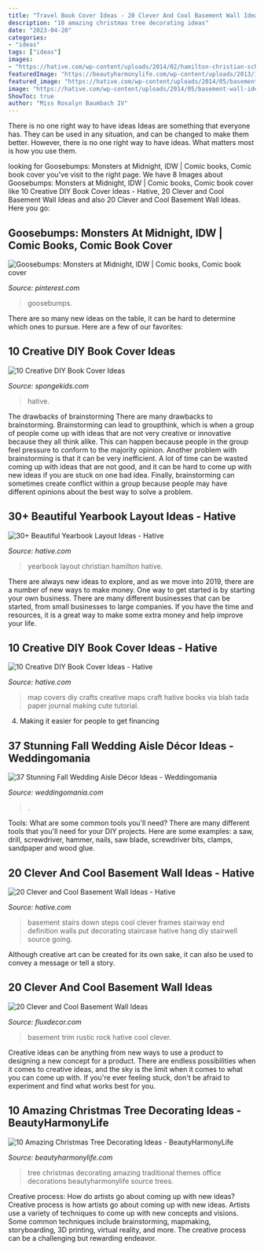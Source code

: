 ```yaml
---
title: "Travel Book Cover Ideas - 20 Clever And Cool Basement Wall Ideas"
description: "10 amazing christmas tree decorating ideas"
date: "2023-04-20"
categories:
- "ideas"
tags: ["ideas"]
images:
- "https://hative.com/wp-content/uploads/2014/02/hamilton-christian-school-yearbook-15.jpg"
featuredImage: "https://beautyharmonylife.com/wp-content/uploads/2013/11/traditional-.jpg"
featured_image: "https://hative.com/wp-content/uploads/2014/05/basement-wall-ideas/6-photo-wall-basement.jpg"
image: "https://hative.com/wp-content/uploads/2014/05/basement-wall-ideas/6-photo-wall-basement.jpg"
ShowToc: true
author: "Miss Rosalyn Baumbach IV"
---
```



There is no one right way to have ideas
Ideas are something that everyone has. They can be used in any situation, and can be changed to make them better. However, there is no one right way to have ideas. What matters most is how you use them.

	

		
looking for Goosebumps: Monsters at Midnight, IDW | Comic books, Comic book cover you've visit to the right page. We have 8 Images about Goosebumps: Monsters at Midnight, IDW | Comic books, Comic book cover like 10 Creative DIY Book Cover Ideas - Hative, 20 Clever and Cool Basement Wall Ideas and also 20 Clever and Cool Basement Wall Ideas. Here you go:
		
    
## Goosebumps: Monsters At Midnight, IDW | Comic Books, Comic Book Cover

<img loading=lazy src="https://i.pinimg.com/736x/28/95/e6/2895e639c80a4eba86c50de8caccf107.jpg" onerror="this.onerror=null;this.src='https://tse3.mm.bing.net/th?id=OIP.JEGtrCCPvx4bHrTAcy024wHaNK&amp;pid=15.1';" alt="Goosebumps: Monsters at Midnight, IDW | Comic books, Comic book cover">

_Source: pinterest.com_

>goosebumps. 

	

There are so many new ideas on the table, it can be hard to determine which ones to pursue. Here are a few of our favorites: 

    
## 10 Creative DIY Book Cover Ideas

<img loading=lazy src="https://spongekids.com/wp-content/uploads/2015/09/1-fabric-book-cover.jpg" onerror="this.onerror=null;this.src='https://tse1.mm.bing.net/th?id=OIP.KZDOxBZwbBBHNdekzlFSOQHaK4&amp;pid=15.1';" alt="10 Creative DIY Book Cover Ideas">

_Source: spongekids.com_

>hative. 

	

The drawbacks of brainstorming
There are many drawbacks to brainstorming. Brainstorming can lead to groupthink, which is when a group of people come up with ideas that are not very creative or innovative because they all think alike. This can happen because people in the group feel pressure to conform to the majority opinion. Another problem with brainstorming is that it can be very inefficient. A lot of time can be wasted coming up with ideas that are not good, and it can be hard to come up with new ideas if you are stuck on one bad idea. Finally, brainstorming can sometimes create conflict within a group because people may have different opinions about the best way to solve a problem.

    
## 30+ Beautiful Yearbook Layout Ideas - Hative

<img loading=lazy src="https://hative.com/wp-content/uploads/2014/02/hamilton-christian-school-yearbook-15.jpg" onerror="this.onerror=null;this.src='https://tse3.mm.bing.net/th?id=OIP.CEaVeCKPb11e1j7IXrSHMAHaKe&amp;pid=15.1';" alt="30+ Beautiful Yearbook Layout Ideas - Hative">

_Source: hative.com_

>yearbook layout christian hamilton hative. 

	

There are always new ideas to explore, and as we move into 2019, there are a number of new ways to make money. One way to get started is by starting your own business. There are many different businesses that can be started, from small businesses to large companies. If you have the time and resources, it is a great way to make some extra money and help improve your life.

    
## 10 Creative DIY Book Cover Ideas - Hative

<img loading=lazy src="https://hative.com/wp-content/uploads/2014/09/diy-book-cover-ideas/10-map-covers.jpg" onerror="this.onerror=null;this.src='https://tse2.mm.bing.net/th?id=OIP.-rTiqnHESYghAtHHIh685QHaGg&amp;pid=15.1';" alt="10 Creative DIY Book Cover Ideas - Hative">

_Source: hative.com_

>map covers diy crafts creative maps craft hative books via blah tada paper journal making cute tutorial. 

	

4. Making it easier for people to get financing 

    
## 37 Stunning Fall Wedding Aisle Décor Ideas - Weddingomania

<img loading=lazy src="https://i.weddingomania.com/stunning-fall-wedding-aisle-decor-ideas-26-500x751.jpg" onerror="this.onerror=null;this.src='https://tse1.mm.bing.net/th?id=OIP.1ftnZLMccAZ813TgG0Cx3AHaLH&amp;pid=15.1';" alt="37 Stunning Fall Wedding Aisle Décor Ideas - Weddingomania">

_Source: weddingomania.com_

>. 

	

Tools: What are some common tools you'll need?
There are many different tools that you'll need for your DIY projects. Here are some examples: a saw, drill, screwdriver, hammer, nails, saw blade, screwdriver bits, clamps, sandpaper and wood glue.

    
## 20 Clever And Cool Basement Wall Ideas - Hative

<img loading=lazy src="https://hative.com/wp-content/uploads/2014/05/basement-wall-ideas/6-photo-wall-basement.jpg" onerror="this.onerror=null;this.src='https://tse4.mm.bing.net/th?id=OIP.ROvQT7L-4lhNAQJN3L0IpQHaLh&amp;pid=15.1';" alt="20 Clever and Cool Basement Wall Ideas - Hative">

_Source: hative.com_

>basement stairs down steps cool clever frames stairway end definition walls put decorating staircase hative hang diy stairwell source going. 

	

Although creative art can be created for its own sake, it can also be used to convey a message or tell a story.

    
## 20 Clever And Cool Basement Wall Ideas

<img loading=lazy src="https://fluxdecor.com/wp-content/uploads/2014/05/basement-wall-ideas/3-white-trim-rustic-rock.jpg" onerror="this.onerror=null;this.src='https://tse4.mm.bing.net/th?id=OIP.mgPytRNMrwiPv3FiVeEXSAHaFj&amp;pid=15.1';" alt="20 Clever and Cool Basement Wall Ideas">

_Source: fluxdecor.com_

>basement trim rustic rock hative cool clever. 

	

Creative ideas can be anything from new ways to use a product to designing a new concept for a product. There are endless possibilities when it comes to creative ideas, and the sky is the limit when it comes to what you can come up with. If you're ever feeling stuck, don't be afraid to experiment and find what works best for you.

    
## 10 Amazing Christmas Tree Decorating Ideas - BeautyHarmonyLife

<img loading=lazy src="https://beautyharmonylife.com/wp-content/uploads/2013/11/traditional-.jpg" onerror="this.onerror=null;this.src='https://tse2.mm.bing.net/th?id=OIP.UJEixgty-ME6V9j55zSqYgAAAA&amp;pid=15.1';" alt="10 Amazing Christmas Tree Decorating Ideas - BeautyHarmonyLife">

_Source: beautyharmonylife.com_

>tree christmas decorating amazing traditional themes office decorations beautyharmonylife source trees. 

	

Creative process: How do artists go about coming up with new ideas?
Creative process is how artists go about coming up with new ideas. Artists use a variety of techniques to come up with new concepts and visions. Some common techniques include brainstorming, mapmaking, storyboarding, 3D printing, virtual reality, and more. The creative process can be a challenging but rewarding endeavor.

